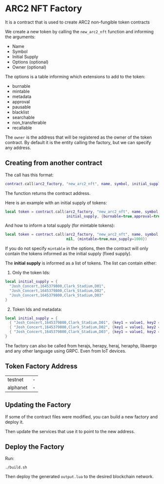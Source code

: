 # ARC2 NFT Factory

It is a contract that is used to create ARC2 non-fungible token contracts

We create a new token by calling the `new_arc2_nft` function and informing
the arguments:

* Name
* Symbol
* Initial Supply
* Options (optional)
* Owner   (optional)

The options is a table informing which extensions to add to the token:

* burnable
* mintable
* metadata
* approval
* pausable
* blacklist
* searchable
* non_transferable
* recallable

The `owner` is the address that will be registered as the owner of the
token contract. By default it is the entity calling the factory, but
we can specify any address.


## Creating from another contract

The call has this format:

```lua
contract.call(arc2_factory, "new_arc2_nft", name, symbol, initial_supply, options)
```

The function returns the contract address.

Here is an example with an initial supply of tokens:

```lua
local token = contract.call(arc2_factory, "new_arc2_nft", name, symbol,
                            initial_supply, {burnable=true,approval=true})
```

And how to inform a total supply (for mintable tokens):

```lua
local token = contract.call(arc2_factory, "new_arc2_nft", name, symbol,
                            nil, {mintable=true,max_supply=1000})
```

If you do not specify `mintable` in the options, then the contract will only
contain the tokens informed as the initial supply (fixed supply).

The **initial supply** is informed as a list of tokens. The list can contain either:

1. Only the token Ids:

```lua
local initial_supply = {
  "Josh_Concert,1645379800,Clark_Stadium,D01",
  "Josh_Concert,1645379800,Clark_Stadium,D02",
  "Josh_Concert,1645379800,Clark_Stadium,D03"
}
```

2. Token Ids and metadata:

```lua
local initial_supply = {
  { "Josh_Concert,1645379800,Clark_Stadium,D01", {key1 = value1, key2 = value2} },
  { "Josh_Concert,1645379800,Clark_Stadium,D02", {key1 = value1, key2 = value2} },
  { "Josh_Concert,1645379800,Clark_Stadium,D03", {key1 = value1, key2 = value2} },
}
```

The factory can also be called from herajs, herapy, heraj, heraphp, libaergo and
any other language using GRPC. Even from IoT devices.


## Token Factory Address

<table>
  <tr><td>testnet</td><td>-</td></tr>
  <tr><td>alphanet</td><td>-</td></tr>
</table>


## Updating the Factory

If some of the contract files were modified, you can build a new factory and deploy it.

Then update the services that use it to point to the new address.


## Deploy the Factory

Run:

```
./build.sh
```

Then deploy the generated `output.lua` to the desired blockchain network.
